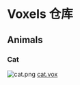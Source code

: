 # Voxels 仓库

## Animals

### Cat
![cat.png](https://wiki.cryptovoxels.com/cat.png)
[cat.vox](https://wiki.cryptovoxels.com/cat.vox)